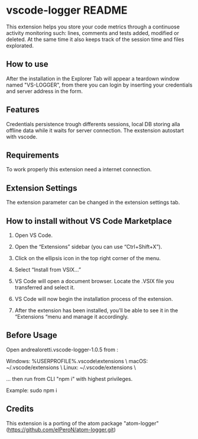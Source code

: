 # vscode-logger README

This extension helps you store your code metrics through a continuose activity monitoring such: lines, comments and tests added, modified or deleted. At the same time it also keeps track of the session time and files explorated.

## How to use

After the installation in the Explorer Tab will appear a teardown window named "VS-LOGGER", from there you can login by inserting your credentials and server address in the form.

## Features

Credentials persistence trough differents sessions, local DB storing alla offline data while it waits for server connection. The exstension autostart with vscode.


## Requirements

To work properly this extension need a internet connection.


## Extension Settings

The extension parameter can be changed in the extension settings tab.


## How to install without VS Code Marketplace

1) Open VS Code.

2) Open the “Extensions” sidebar (you can use “Ctrl+Shift+X”).

3) Click on the ellipsis icon in the top right corner of the menu.

4) Select “Install from VSIX…”

5) VS Code will open a document browser. Locate the .VSIX file you transferred and select it.

6) VS Code will now begin the installation process of the extension.

7) After the extension has been installed, you’ll be able to see it in the “Extensions “menu and manage it accordingly.


## Before Usage

Open andrealoretti.vscode-logger-1.0.5 from : 

Windows: %USERPROFILE%\.vscode\extensions \\
macOS: ~/.vscode/extensions \\
Linux: ~/.vscode/extensions \\

... then run from CLI "npm i" with highest privileges.

Example: sudo npm i


## Credits

This extension is a porting of the atom package "atom-logger" (https://github.com/elPeroN/atom-logger.git)


